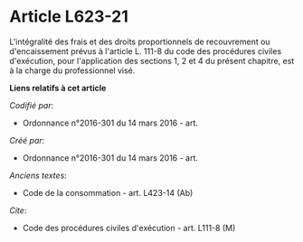 # Article L623-21

L'intégralité des frais et des droits proportionnels de recouvrement ou d'encaissement prévus à l'article L. 111-8 du code
des procédures civiles d'exécution, pour l'application des sections 1, 2 et 4 du présent chapitre, est à la charge du
professionnel visé.

**Liens relatifs à cet article**

_Codifié par_:

  - Ordonnance n°2016-301 du 14 mars 2016 - art.

_Créé par_:

  - Ordonnance n°2016-301 du 14 mars 2016 - art.

_Anciens textes_:

  - Code de la consommation - art. L423-14 (Ab)

_Cite_:

  - Code des procédures civiles d'exécution - art. L111-8 (M)
